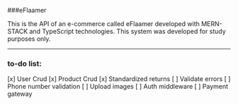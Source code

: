 ###eFlaamer
<p>This is the API of an e-commerce called eFlaamer developed with MERN-STACK and TypeScript technologies. This system was developed for study purposes only.</p>

<hr>

<h3>to-do list:</h3>

[x] User Crud
[x] Product Crud
[x] Standardized returns 
[ ] Validate errors
[ ] Phone number validation
[ ] Upload images
[ ] Auth middleware
[ ] Payment gateway
